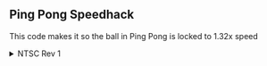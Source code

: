 ## Ping Pong Speedhack

This code makes it so the ball in Ping Pong is locked to 1.32x speed
<details>
<summary>NTSC Rev 1</summary>

```powerpc
42000000 90000000
05C99CC8 3FA8F5C3
```
</details>
